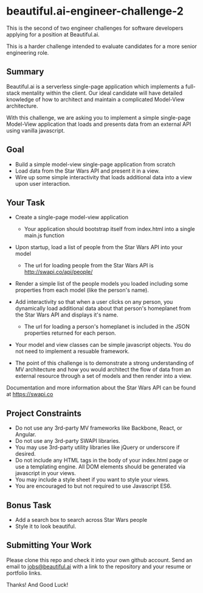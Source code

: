 # beautiful.ai-engineer-challenge-2

This is the second of two engineer challenges for software developers applying for a position at Beautiful.ai.

This is a harder challenge intended to evaluate candidates for a more senior engineering role. 

## Summary
Beautiful.ai is a serverless single-page application which implements a full-stack mentality within the client. Our ideal candidate will
have detailed knowledge of how to architect and maintain a complicated Model-View architecture.

With this challenge, we are asking you to implement a simple single-page Model-View application that loads and presents data from an external API using vanilla javascript.

## Goal
- Build a simple model-view single-page application from scratch
- Load data from the Star Wars API and present it in a view.
- Wire up some simple interactivity that loads additional data into a view upon user interaction.

## Your Task
- Create a single-page model-view application
  - Your application should bootstrap itself from index.html into a single main.js function
- Upon startup, load a list of people from the Star Wars API into your model
  - The url for loading people from the Star Wars API is http://swapi.co/api/people/
- Render a simple list of the people models you loaded including some properties from each model (like the person's name).
- Add interactivity so that when a user clicks on any person, you dynamically load additional data about that person's homeplanet from the Star Wars API and displays it's name.  
  - The url for loading a person's homeplanet is included in the JSON properties returned for each person.

- Your model and view classes can be simple javascript objects. You do not need to implement a resuable framework.
- The point of this challenge is to demonstrate a strong understanding of MV architecture and how you would architect the flow of data
from an external resource through a set of models and then render into a view.

Documentation and more information about the Star Wars API can be found at https://swapi.co

## Project Constraints
- Do not use any 3rd-party MV frameworks like Backbone, React, or Angular.
- Do not use any 3rd-party SWAPI libraries.
- You may use 3rd-party utility libraries like jQuery or underscore if desired.
- Do not include any HTML tags in the body of your index.html page or use a templating engine. All DOM elements should be generated via javascript in your views.
- You may include a style sheet if you want to style your views.
- You are encouraged to but not required to use Javascript ES6.

## Bonus Task
- Add a search box to search across Star Wars people
- Style it to look beautiful.

## Submitting Your Work
Please clone this repo and check it into your own github account. Send an email to jobs@beautiful.ai with a link to the repository and your resume or portfolio links.

Thanks! And Good Luck!
